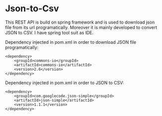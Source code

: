 # Json-to-Csv
This REST API is build on spring framework and is used to download json file from its url programatically. Moreover it is mainly developed to convert JSON to CSV.
I have spring tool suit as IDE.

Dependency injected in pom.xml in order to download JSON file programatically:
```
<dependency>
    <groupId>commons-io</groupId>
    <artifactId>commons-io</artifactId>
    <version>2.6</version>
</dependency>
```
Dependency injected in pom.xml in order to JSON to CSV:
```
<dependency>
    <groupId>com.googlecode.json-simple</groupId>
    <artifactId>json-simple</artifactId>
    <version>1.1.1</version>
</dependency>
```
